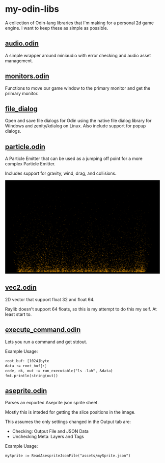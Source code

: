# my-odin-libs

A collection of Odin-lang libraries that I'm making for a personal 2d game engine. I want to keep these as simple as possible.

## [audio.odin](audio.odin)

A simple wrapper around miniaudio with error checking and audio asset management.

## [monitors.odin](monitors.odin)

Functions to move our game window to the primary monitor and get the primary monitor.

## [file_dialog](file_dialog/)

Open and save file dialogs for Odin using the native file dialog library for Windows and zenity/kdialog on Linux. Also include support for popup dialogs.

## [particle.odin](particle.odin)

A Particle Emitter that can be used as a jumping off point for a more complex Particle Emitter.

Includes support for gravity, wind, drag, and collisions.

![Example](images/particles.png)

## [vec2.odin](vec2.odin)

2D vector that support float 32 and float 64.

Raylib doesn't support 64 floats, so this is my attempt to do this my self. At least start to.

## [execute_command.odin](execute_command.odin)

Lets you run a command and get stdout.

Example Usage:

```odin
root_buf: [1024]byte
data := root_buf[:]
code, ok, out := run_executable("ls -lah", &data)
fmt.println(string(out))
```

## [aseprite.odin](aseprite/aseprite.odin)

Parses an exported Aseprite json sprite sheet.

Mostly this is inteded for getting the slice positions in the image.

This assumes the only settings changed in the Output tab are:

* Checking: Output File and JSON Data
* Unchecking Meta: Layers and Tags

Example Usage:

```odin
mySprite := ReadAsespriteJsonFile("assets/mySprite.json")
```
